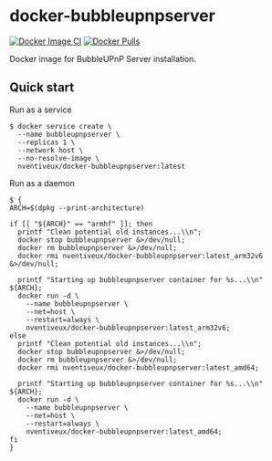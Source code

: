 # docker-bubbleupnpserver
[![Docker Image CI](https://github.com/nVentiveUX/docker-bubbleupnpserver/workflows/Docker%20Image%20CI/badge.svg)](https://hub.docker.com/repository/docker/nventiveux/docker-bubbleupnpserver) [![Docker Pulls](https://img.shields.io/docker/pulls/nventiveux/docker-bubbleupnpserver)](https://hub.docker.com/r/nventiveux/docker-bubbleupnpserver)

Docker image for BubbleUPnP Server installation.

## Quick start

Run as a service

```shell
$ docker service create \
  --name bubbleupnpserver \
  --replicas 1 \
  --network host \
  --no-resolve-image \
  nventiveux/docker-bubbleupnpserver:latest
```

Run as a daemon

```shell
$ {
ARCH=$(dpkg --print-architecture)

if [[ "${ARCH}" == "armhf" ]]; then
  printf "Clean potential old instances...\\n";
  docker stop bubbleupnpserver &>/dev/null;
  docker rm bubbleupnpserver &>/dev/null;
  docker rmi nventiveux/docker-bubbleupnpserver:latest_arm32v6 &>/dev/null;

  printf "Starting up bubbleupnpserver container for %s...\\n" ${ARCH};
  docker run -d \
    --name bubbleupnpserver \
    --net=host \
    --restart=always \
    nventiveux/docker-bubbleupnpserver:latest_arm32v6;
else
  printf "Clean potential old instances...\\n";
  docker stop bubbleupnpserver &>/dev/null;
  docker rm bubbleupnpserver &>/dev/null;
  docker rmi nventiveux/docker-bubbleupnpserver:latest_amd64;

  printf "Starting up bubbleupnpserver container for %s...\\n" ${ARCH};
  docker run -d \
    --name bubbleupnpserver \
    --net=host \
    --restart=always \
    nventiveux/docker-bubbleupnpserver:latest_amd64;
fi
}
```

